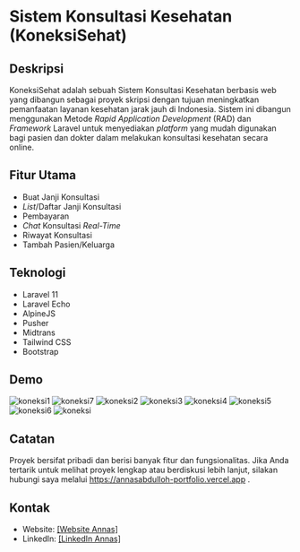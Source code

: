 # Sistem Konsultasi Kesehatan (KoneksiSehat)

## Deskripsi

KoneksiSehat adalah sebuah Sistem Konsultasi Kesehatan berbasis web yang dibangun sebagai proyek skripsi dengan tujuan meningkatkan pemanfaatan layanan kesehatan jarak jauh di Indonesia. Sistem ini dibangun menggunakan Metode *Rapid Application Development* (RAD) dan *Framework* Laravel untuk menyediakan *platform* yang mudah digunakan bagi pasien dan dokter dalam melakukan konsultasi kesehatan secara online.

## Fitur Utama

* Buat Janji Konsultasi
* *List*/Daftar Janji Konsultasi
* Pembayaran
* *Chat* Konsultasi *Real-Time*
* Riwayat Konsultasi
* Tambah Pasien/Keluarga

## Teknologi

* Laravel 11
* Laravel Echo
* AlpineJS
* Pusher
* Midtrans
* Tailwind CSS
* Bootstrap

## Demo

![koneksi1](https://github.com/user-attachments/assets/636d485b-efb3-40c5-ac89-c3ce860cbba6)
![koneksi7](https://github.com/user-attachments/assets/c326218d-cf3a-4b98-b45f-697f5c18126b)
![koneksi2](https://github.com/user-attachments/assets/cc10b413-09cd-47bc-aa27-b110c4c6a417)
![koneksi3](https://github.com/user-attachments/assets/f5bad0d4-a014-45ce-a926-0809201d5f3f)
![koneksi4](https://github.com/user-attachments/assets/8bc8e274-3e14-487e-af73-780f828745b7)
![koneksi5](https://github.com/user-attachments/assets/4c59aa58-907f-4ba1-a81e-d53d3611eecc)
![koneksi6](https://github.com/user-attachments/assets/17a71ee4-a5ff-4955-8278-c641b00ca027)
![koneksi](https://github.com/user-attachments/assets/0302cab7-b9c9-42aa-a1a8-5f960219b202)

## Catatan

Proyek bersifat pribadi dan berisi banyak fitur dan fungsionalitas. Jika Anda tertarik untuk melihat proyek lengkap atau berdiskusi lebih lanjut, silakan hubungi saya melalui https://annasabdulloh-portfolio.vercel.app .

## Kontak

* Website: [[Website Annas]](https://annasabdulloh-portfolio.vercel.app)
* LinkedIn: [[LinkedIn Annas]](https://www.linkedin.com/in/annasabd/)
